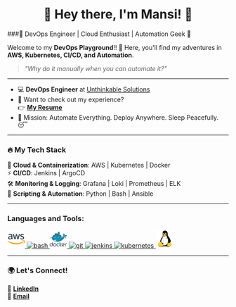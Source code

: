 
<h1 align="center">👋 Hey there, I'm Mansi! 🚀</h1>
###🌟 DevOps Engineer | Cloud Enthusiast | Automation Geek 🤖

Welcome to my **DevOps Playground**!! 🎯 Here, you'll find my adventures in **AWS, Kubernetes, CI/CD, and Automation**. 
> _"Why do it manually when you can automate it?"_  


---
- 💻 **DevOps Engineer** at [Unthinkable Solutions](https://www.unthinkable.co/)  
- 📄 Want to check out my experience?  
  👉 **[My Resume](https://drive.google.com/file/d/1Pk2e4nZPS0sYrlY1O53eigZc-9D9Ufcf/view?usp=sharing)**  
- 🎯 Mission: Automate Everything. Deploy Anywhere. Sleep Peacefully. 😴

---

### 🔥 My Tech Stack

🚀 **Cloud & Containerization**: AWS | Kubernetes | Docker  
⚡ **CI/CD**: Jenkins | ArgoCD   
🛠 **Monitoring & Logging**: Grafana | Loki | Prometheus | ELK  
🔧 **Scripting & Automation**: Python | Bash | Ansible  

---
<h3 align="left">Languages and Tools:</h3>
<p align="left"> <a href="https://aws.amazon.com" target="_blank" rel="noreferrer"> <img src="https://raw.githubusercontent.com/devicons/devicon/master/icons/amazonwebservices/amazonwebservices-original-wordmark.svg" alt="aws" width="40" height="40"/> </a> <a href="https://www.gnu.org/software/bash/" target="_blank" rel="noreferrer"> <img src="https://www.vectorlogo.zone/logos/gnu_bash/gnu_bash-icon.svg" alt="bash" width="40" height="40"/> </a> <a href="https://www.docker.com/" target="_blank" rel="noreferrer"> <img src="https://raw.githubusercontent.com/devicons/devicon/master/icons/docker/docker-original-wordmark.svg" alt="docker" width="40" height="40"/> </a> <a href="https://git-scm.com/" target="_blank" rel="noreferrer"> <img src="https://www.vectorlogo.zone/logos/git-scm/git-scm-icon.svg" alt="git" width="40" height="40"/> </a> <a href="https://www.jenkins.io" target="_blank" rel="noreferrer"> <img src="https://www.vectorlogo.zone/logos/jenkins/jenkins-icon.svg" alt="jenkins" width="40" height="40"/> </a> <a href="https://kubernetes.io" target="_blank" rel="noreferrer"> <img src="https://www.vectorlogo.zone/logos/kubernetes/kubernetes-icon.svg" alt="kubernetes" width="40" height="40"/> </a> <a href="https://www.linux.org/" target="_blank" rel="noreferrer"> <img src="https://raw.githubusercontent.com/devicons/devicon/master/icons/linux/linux-original.svg" alt="linux" width="40" height="40"/> </a> </p>

---


### 🌍 Let's Connect!  

💼 **[LinkedIn](https://www.linkedin.com/in/mansi-ahlawat-4368351a4/)**  
📧 **[Email](mailto:mansi.ahlawat0102@gmail.com)**  

